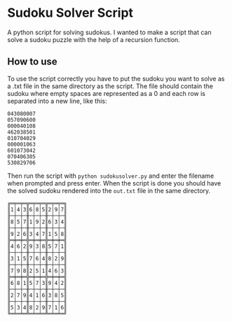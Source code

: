 # Sudoku Solver Script

A python script for solving sudokus.
I wanted to make a script that can solve a sudoku puzzle with the help of a recursion function.

## How to use

To use the script correctly you have to put the sudoku you want to solve as a .txt file in the same directory as the script. The file should contain the sudoku where empty spaces are represented as a 0 and each row is separated into a new line, like this:

```
043080007
057090600
000040108
462038501
010704029
000001063
601073042
070406305
530829706
```

Then run the script with `python sudokusolver.py` and enter the filename when prompted and press enter.
When the script is done you should have the solved sudoku rendered into the `out.txt` file in the same directory.

```
╔═╤═╤═╦═╤═╤═╦═╤═╤═╗
║1│4│3║6│8│5║2│9│7║
╟─┼─┼─╫─┼─┼─╫─┼─┼─╢
║8│5│7║1│9│2║6│3│4║
╟─┼─┼─╫─┼─┼─╫─┼─┼─╢
║9│2│6║3│4│7║1│5│8║
╠═╪═╪═╬═╪═╪═╬═╪═╪═╣
║4│6│2║9│3│8║5│7│1║
╟─┼─┼─╫─┼─┼─╫─┼─┼─╢
║3│1│5║7│6│4║8│2│9║
╟─┼─┼─╫─┼─┼─╫─┼─┼─╢
║7│9│8║2│5│1║4│6│3║
╠═╪═╪═╬═╪═╪═╬═╪═╪═╣
║6│8│1║5│7│3║9│4│2║
╟─┼─┼─╫─┼─┼─╫─┼─┼─╢
║2│7│9║4│1│6║3│8│5║
╟─┼─┼─╫─┼─┼─╫─┼─┼─╢
║5│3│4║8│2│9║7│1│6║
╚═╧═╧═╩═╧═╧═╩═╧═╧═╝
```
